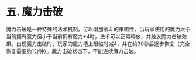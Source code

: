 # 五. 魔力击破

魔力击破是一种特殊的法术机制，可以增加战斗的策略性。当玩家使用的魔力大于当前拥有魔力但小于当前拥有魔力+4时，法术可以正常释放，并触发魔力击破效果。出现魔力击破时，玩家的魔力槽上限临时减4，并在约30秒后逐步恢复（完全恢复需要约1分钟）。魔力击破状态下，不能连续魔力击破。